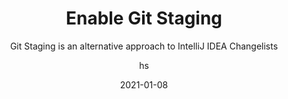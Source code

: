 ---
date: 2021-01-08
title: Enable Git Staging
technologies: [java, kotlin]
topics: [vcs]
author: hs
subtitle: Git Staging is an alternative approach to IntelliJ IDEA Changelists
thumbnail: ./thumbnail.png
cardThumbnail: ./card.png
shortVideo:
  poster: ./tip.png
  url: https://youtu.be/a-7y6ATlplg
leadin: |
  You can use Find Actions which is **⌘⇧A** (macOS), or **Ctrl+Shift+A** (Windows/Linux) and then search for 'Git Staging' to enable [Git Staging](https://www.jetbrains.com/help/idea/commit-and-push-changes.html#use-git-staging-area-to-commit-changes) instead of [IntelliJ IDEA Changelists](https://www.jetbrains.com/help/idea/managing-changelists.html).
 
---